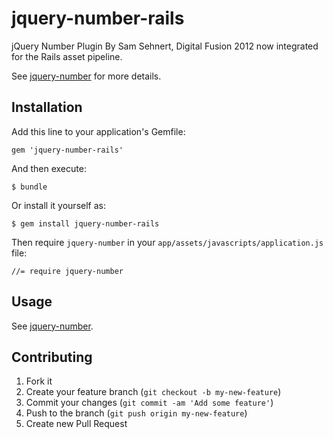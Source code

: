 # jquery-number-rails

jQuery Number Plugin By Sam Sehnert, Digital Fusion 2012 now integrated for the Rails asset pipeline.

See [jquery-number](https://github.com/teamdf/jquery-number) for more details.

## Installation

Add this line to your application's Gemfile:

    gem 'jquery-number-rails'

And then execute:

    $ bundle

Or install it yourself as:

    $ gem install jquery-number-rails

Then require `jquery-number` in your `app/assets/javascripts/application.js` file:

    //= require jquery-number

## Usage

See [jquery-number](https://github.com/teamdf/jquery-number).

## Contributing

1. Fork it
2. Create your feature branch (`git checkout -b my-new-feature`)
3. Commit your changes (`git commit -am 'Add some feature'`)
4. Push to the branch (`git push origin my-new-feature`)
5. Create new Pull Request
